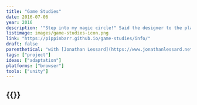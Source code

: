 ```yaml
---
title: "Game Studies"
date: 2016-07-06
year: 2016
description: '"Step into my magic circle!" Said the designer to the player! "There will be flow states! And narrative! And no ludology! Or no narrative and a lot of ludology! Whatever you prefer! It will be ergodic if not erotic! And it will be so immersive you just might drown in it!"'
listimage: images/game-studies-icon.png
link: "https://pippinbarr.github.io/game-studies/info/"
draft: false
parenthetical: "with [Jonathan Lessard](https://www.jonathanlessard.net/)"
tags: ["project"]
ideas: ["adaptation"]
platforms: ["browser"]
tools: ["unity"]
---
```


## {{<param title >}}
